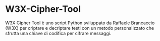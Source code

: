 # W3X-Cipher-Tool
W3X Cipher Tool è uno script Python sviluppato da Raffaele Brancaccio (W3X) per criptare e decriptare testi con un metodo personalizzato che sfrutta una chiave di codifica per cifrare messaggi.
